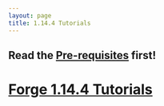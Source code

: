 ```yaml
---
layout: page
title: 1.14.4 Tutorials
---
```


## Read the [Pre-requisites](/tutorials/Pre-requisites) first!

# [Forge 1.14.4 Tutorials](/tutorials/1.14.4/forge/)
